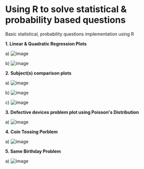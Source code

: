 # Using R to solve statistical & probability based questions
Basic statistical, probability questions implementation using R

<b>1. Linear & Quadratic Regression Plots</b>

a) ![image](https://user-images.githubusercontent.com/31177925/119124464-5323c280-ba4e-11eb-8256-42e4042418f2.png)

b) ![image](https://user-images.githubusercontent.com/31177925/119124511-5e76ee00-ba4e-11eb-9a97-76693fc52735.png)

<b>2. Subject(s) comparison plots</b>

a) ![image](https://user-images.githubusercontent.com/31177925/119124535-66369280-ba4e-11eb-8dab-7e067870c1b4.png)

b) ![image](https://user-images.githubusercontent.com/31177925/119124554-6cc50a00-ba4e-11eb-858e-566a2e944e8b.png)

c) ![image](https://user-images.githubusercontent.com/31177925/119124581-72baeb00-ba4e-11eb-8c11-dda1ad3f9a17.png)

<b> 3. Defective devices problem plot using Poisson's Distribution</b>

a) ![image](https://user-images.githubusercontent.com/31177925/119124875-c88f9300-ba4e-11eb-8011-1b3202d30baa.png)

<b> 4. Coin Tossing Porblem </b>

a) ![image](https://user-images.githubusercontent.com/31177925/119124631-80707080-ba4e-11eb-992d-3fa993b55d65.png)

<b> 5. Same Birthday Problem </b>

a) ![image](https://user-images.githubusercontent.com/31177925/119124657-88c8ab80-ba4e-11eb-801b-46d1269f9745.png)
